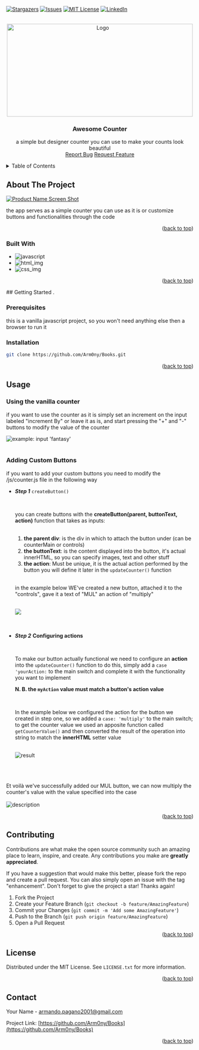 

[![Stargazers][stars-shield]][stars-url]
[![Issues][issues-shield]][issues-url]
[![MIT License][license-shield]][license-url]
[![LinkedIn][linkedin-shield]][linkedin-url]



<section id="readme-top">
<!-- PROJECT LOGO -->
<br />
<div align="center" id="readme-top">
  <a href="https://github.com/Arm0ny/jsAwesomeCounter">
    <img src="./public/img/banner.png" alt="Logo" width="500" height="250">
  </a>

<h3 align="center">Awesome Counter</h3>

  <p align="center">
    a simple but designer counter you can use to make your counts look beautiful
    <br/>
    <a href="https://github.com/Arm0ny/jsAwesomeCounter/issues">Report Bug</a>
    <a href="https://github.com/Arm0ny/jsAwesomeCounter/issues">Request Feature</a>
  </p>
</div>




<!-- TABLE OF CONTENTS -->
<details>
  <summary>Table of Contents</summary>
  <ol>
    <li>
      <a href="#about-the-project">About The Project</a>
      <ul>
        <li><a href="#built-with">Built With</a></li>
      </ul>
    </li>
    <li>
      <a href="#getting-started">Getting Started</a>
      <ul>
        <li><a href="#prerequisites">Prerequisites</a></li>
        <li><a href="#installation">Installation</a></li>
      </ul>
    </li>
    <li><a href="#usage">Usage</a></li>
    <li><a href="#roadmap">Roadmap</a></li>
    <li><a href="#contributing">Contributing</a></li>
    <li><a href="#license">License</a></li>
    <li><a href="#contact">Contact</a></li>
    <li><a href="#acknowledgments">Acknowledgments</a></li>
  </ol>
</details>

</section>



<!-- ABOUT THE PROJECT -->

<section id="about-the-project">

## About The Project

[![Product Name Screen Shot][product-screenshot]](https://example.com)

the app serves as a simple counter you can use as it is or customize buttons and functionalities
through the code
</section>

<p align="right">(<a href="#readme-top">back to top</a>)</p>





<section id="built-with">

### Built With

* ![javascript][javascript_img]
* ![html_img][html_img]
* ![css_img][css_img]
</section>

<p align="right">(<a href="#readme-top">back to top</a>)</p>



<!-- GETTING STARTED -->
<section id="getting-started">
## Getting Started
.

### Prerequisites

this is a vanilla javascript project, so you won't need anything else then a browser to run it

### Installation
   ```sh
   git clone https://github.com/Arm0ny/Books.git
   ```
<p align="right">(<a href="#readme-top">back to top</a>)</p>
</section>


<!-- USAGE EXAMPLES -->
<section id="usage">

## Usage

### Using the vanilla counter

if you want to use the counter as it is simply set an increment on the input labeled "increment By" or leave it
as is, and start pressing the "+" and "-" buttons to modify the value of the counter<br/>

<img src='public/img/product_about_screenshot.png'  alt="example: input 'fantasy'"/>
<br/>
<br/>

### Adding Custom Buttons

if you want to add your custom buttons you need to modify the /js/counter.js file in the following way
<ul>
<li>

**_Step 1_** `createButton()`

<br>

you can create buttons with the **createButton(parent, buttonText, action)** function that takes as inputs: 

<br>

1. **the parent div**: is the div in which to attach the button under (can be counterMain or controls)
2. **the buttonText**: is the content displayed into the button, it's actual innerHTML, so you can specify images, text and other stuff
3. **the action**: Must be unique, it is the actual action performed by the button you will define it later in the `updateCounter()` function

<br/>

in the example below WE've created a new button, attached it to the "controls", gave it a text of "MUL" an action of "multiply"

<br>
<img src="public/img/usage/step_1.png">

</li>
<br/>
<br/>

<li>

**_Step 2_** **Configuring actions**

<br>

To make our button actually functional we need to configure an **action** into the `updateCounter()` function
to do this, simply add a `case 'yourAction:` to the main switch and complete it with the functionality you want to implement

**N. B. the `myAction` value must match a button's action value**

<br>

In the example below we configured the action for the button we created in step one, so we added a `case: 'multiply'`
to the main switch;
to get the counter value we used an apposite function called `getCounterValue()` and then converted the result of the operation into string
to match the **innerHTML** setter value

<br/>

<img src='public/img/usage/step_2.png' alt='result'/>
</li>

</ul>
<br/>
<br/>
<br/>
Et voilà we've successfully added our MUL button, we can now multiply the counter's value with the value specified into the case

<br>
<br>

<img src="public/img/usage/conclusion.png" alt="description"/>

<br/>

<p align="right">(<a href="#readme-top">back to top</a>)</p>
</section>



<!-- CONTRIBUTING -->
<section id="contributing">

## Contributing

Contributions are what make the open source community such an amazing place to learn, inspire, and create. Any contributions you make are **greatly appreciated**.

If you have a suggestion that would make this better, please fork the repo and create a pull request. You can also simply open an issue with the tag "enhancement".
Don't forget to give the project a star! Thanks again!

1. Fork the Project
2. Create your Feature Branch (`git checkout -b feature/AmazingFeature`)
3. Commit your Changes (`git commit -m 'Add some AmazingFeature'`)
4. Push to the Branch (`git push origin feature/AmazingFeature`)
5. Open a Pull Request

</section>

<p align="right">(<a href="#readme-top">back to top</a>)</p>



<!-- LICENSE -->
<section id="license">

## License

Distributed under the MIT License. See `LICENSE.txt` for more information.

<p align="right">(<a href="#readme-top">back to top</a>)</p>

</section>

<!-- CONTACT -->

<section id="contact">

## Contact

Your Name - armando.pagano2001@gmail.com

Project Link: [https://github.com/Arm0ny/Books](https://github.com/Arm0ny/Books)

<p align="right">(<a href="#readme-top">back to top</a>)</p>
</section>



<!-- MARKDOWN LINKS & IMAGES -->
<!-- https://www.markdownguide.org/basic-syntax/#reference-style-links -->
[stars-shield]: https://img.shields.io/github/stars/Arm0ny/jsAwesomeCounter.svg?style=for-the-badge
[stars-url]: https://github.com/Arm0ny/Books/stargazers
[issues-shield]: https://img.shields.io/github/issues/Arm0ny/jsAwesomeCounter.svg?style=for-the-badge
[issues-url]: https://github.com/github_username/repo_name/issues
[license-shield]: https://img.shields.io/github/license/Arm0ny/jsAwesomeCounter.svg?style=for-the-badge
[license-url]: https://github.com/Arm0ny/Books/blob/master/LICENSE.txt
[linkedin-shield]: https://img.shields.io/badge/-LinkedIn-black.svg?style=for-the-badge&logo=linkedin&colorB=555
[linkedin-url]: https://www.linkedin.com/in/armando-pagano-67787916a
[product-screenshot]: public/img/product_about_screenshot.png
[Next.js]: https://img.shields.io/badge/next.js-000000?style=for-the-badge&logo=nextdotjs&logoColor=white
[Next-url]: https://nextjs.org/
[React.js]: https://img.shields.io/badge/React-20232A?style=for-the-badge&logo=react&logoColor=61DAFB
[React-url]: https://reactjs.org/
[Vue.js]: https://img.shields.io/badge/Vue.js-35495E?style=for-the-badge&logo=vuedotjs&logoColor=4FC08D
[Vue-url]: https://vuejs.org/
[Angular.io]: https://img.shields.io/badge/Angular-DD0031?style=for-the-badge&logo=angular&logoColor=white
[Angular-url]: https://angular.io/
[Svelte.dev]: https://img.shields.io/badge/Svelte-4A4A55?style=for-the-badge&logo=svelte&logoColor=FF3E00
[Svelte-url]: https://svelte.dev/
[Laravel.com]: https://img.shields.io/badge/Laravel-FF2D20?style=for-the-badge&logo=laravel&logoColor=white
[Laravel-url]: https://laravel.com
[Bootstrap.com]: https://img.shields.io/badge/Bootstrap-563D7C?style=for-the-badge&logo=bootstrap&logoColor=white
[Bootstrap-url]: https://getbootstrap.com
[JQuery.com]: https://img.shields.io/badge/jQuery-0769AD?style=for-the-badge&logo=jquery&logoColor=white
[JQuery-url]: https://jquery.com 
[javascript_img]: https://img.shields.io/badge/-javascript-black?style=for-the-badge&logo=javascript
[html_img]: https://img.shields.io/badge/-HTML5-DD0031?style=for-the-badge&logo=html5
[css_img]: https://img.shields.io/badge/-CSS3-0769AD?style=for-the-badge&logo=css3

